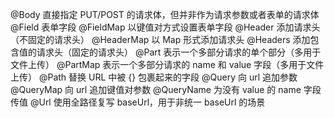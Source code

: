@Body	直接指定 PUT/POST 的请求体，但并非作为请求参数或者表单的请求体
@Field	表单字段
@FieldMap	以键值对方式设置表单字段
@Header	添加请求头（不固定的请求头）
@HeaderMap	以 Map 形式添加请求头
@Headers	添加包含值的请求头（固定的请求头）
@Part	表示一个多部分请求的单个部分（多用于文件上传）
@PartMap	表示一个多部分请求的 name 和 value 字段（多用于文件上传）
@Path	替换 URL 中被 {} 包裹起来的字段
@Query	向 url 追加参数
@QueryMap	向 url 追加键值对参数
@QueryName	为没有 value 的 name 字段传值
@Url	使用全路径复写 baseUrl，用于非统一 baseUrl 的场景

